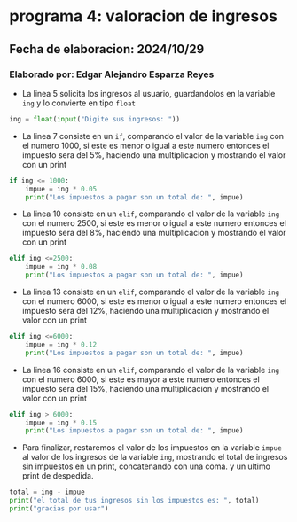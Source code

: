 # programa 4: valoracion de ingresos
## Fecha de elaboracion: 2024/10/29
### Elaborado por: Edgar Alejandro Esparza Reyes
- La linea 5 solicita los ingresos al usuario, guardandolos en la variable `ing` y lo convierte en tipo `float`
``` python
ing = float(input("Digite sus ingresos: "))
```
- La linea 7 consiste en un `if`, comparando el valor de la variable `ing` con el numero 1000, si este es menor o igual a este numero entonces el impuesto sera del 5%, haciendo una multiplicacion y mostrando el valor con un print
``` python
if ing <= 1000:
    impue = ing * 0.05
    print("Los impuestos a pagar son un total de: ", impue)
```
- La linea 10 consiste en un `elif`, comparando el valor de la variable `ing` con el numero 2500, si este es menor o igual a este numero entonces el impuesto sera del 8%, haciendo una multiplicacion y mostrando el valor con un print
``` python
elif ing <=2500:
    impue = ing * 0.08
    print("Los impuestos a pagar son un total de: ", impue)
```
- La linea 13 consiste en un `elif`, comparando el valor de la variable `ing` con el numero 6000, si este es menor o igual a este numero entonces el impuesto sera del 12%, haciendo una multiplicacion y mostrando el valor con un print
``` python
elif ing <=6000:
    impue = ing * 0.12
    print("Los impuestos a pagar son un total de: ", impue)
```
- La linea 16 consiste en un `elif`, comparando el valor de la variable `ing` con el numero 6000, si este es mayor a este numero entonces el impuesto sera del 15%, haciendo una multiplicacion y mostrando el valor con un print
``` python
elif ing > 6000:
    impue = ing * 0.15
    print("Los impuestos a pagar son un total de: ", impue)
```
- Para finalizar, restaremos el valor de los impuestos en la variable `impue` al valor de los ingresos de la variable `ing`, mostrando el total de  ingresos sin impuestos en un print, concatenando con una coma. y un ultimo print de despedida.
``` python
total = ing - impue
print("el total de tus ingresos sin los impuestos es: ", total)
print("gracias por usar")
```
